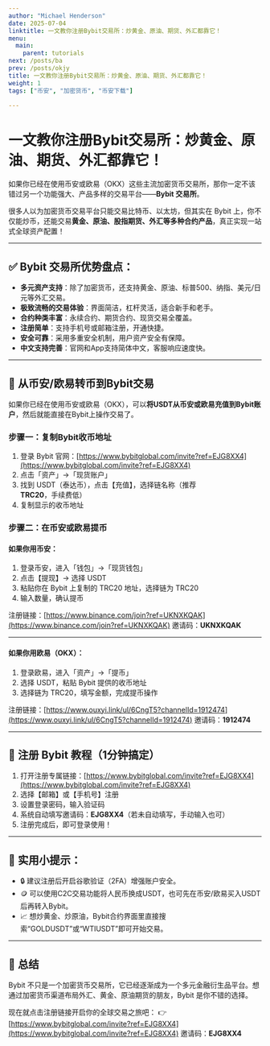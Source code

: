 ```yaml
---
author: "Michael Henderson"
date: 2025-07-04
linktitle: 一文教你注册Bybit交易所：炒黄金、原油、期货、外汇都靠它！
menu:
  main:
    parent: tutorials
next: /posts/ba
prev: /posts/okjy
title: 一文教你注册Bybit交易所：炒黄金、原油、期货、外汇都靠它！
weight: 1
tags: ["币安", "加密货币", "币安下载"]

---
```


# 一文教你注册Bybit交易所：炒黄金、原油、期货、外汇都靠它！

如果你已经在使用币安或欧易（OKX）这些主流加密货币交易所，那你一定不该错过另一个功能强大、产品多样的交易平台——**Bybit 交易所**。

很多人以为加密货币交易平台只能交易比特币、以太坊，但其实在 Bybit 上，你不仅能炒币，还能交易**黄金、原油、股指期货、外汇等多种合约产品**，真正实现一站式全球资产配置！

---

## ✅ Bybit 交易所优势盘点：

* **多元资产支持**：除了加密货币，还支持黄金、原油、标普500、纳指、美元/日元等外汇交易。
* **极致流畅的交易体验**：界面简洁，杠杆灵活，适合新手和老手。
* **合约种类丰富**：永续合约、期货合约、现货交易全覆盖。
* **注册简单**：支持手机号或邮箱注册，开通快捷。
* **安全可靠**：采用多重安全机制，用户资产安全有保障。
* **中文支持完善**：官网和App支持简体中文，客服响应速度快。

---

## 🔁 从币安/欧易转币到Bybit交易

如果你已经在使用币安或欧易（OKX），可以**将USDT从币安或欧易充值到Bybit账户**，然后就能直接在Bybit上操作交易了。

### 步骤一：复制Bybit收币地址

1. 登录 Bybit 官网：[https://www.bybitglobal.com/invite?ref=EJG8XX4](https://www.bybitglobal.com/invite?ref=EJG8XX4)
2. 点击「资产」→「现货账户」
3. 找到 USDT（泰达币），点击【充值】，选择链名称（推荐 **TRC20**，手续费低）
4. 复制显示的收币地址

### 步骤二：在币安或欧易提币

#### 如果你用币安：

1. 登录币安，进入「钱包」→「现货钱包」
2. 点击【提现】→ 选择 USDT
3. 粘贴你在 Bybit 上复制的 TRC20 地址，选择链为 TRC20
4. 输入数量，确认提币

注册链接：[https://www.binance.com/join?ref=UKNXKQAK](https://www.binance.com/join?ref=UKNXKQAK)
邀请码：**UKNXKQAK**

---

#### 如果你用欧易（OKX）：

1. 登录欧易，进入「资产」→「提币」
2. 选择 USDT，粘贴 Bybit 提供的收币地址
3. 选择链为 TRC20，填写金额，完成提币操作

注册链接：[https://www.ouxyi.link/ul/6CngT5?channelId=1912474](https://www.ouxyi.link/ul/6CngT5?channelId=1912474)
邀请码：**1912474**

---

## 📝 注册 Bybit 教程（1分钟搞定）

1. 打开注册专属链接：[https://www.bybitglobal.com/invite?ref=EJG8XX4](https://www.bybitglobal.com/invite?ref=EJG8XX4)
2. 选择【邮箱】或【手机号】注册
3. 设置登录密码，输入验证码
4. 系统自动填写邀请码：**EJG8XX4**（若未自动填写，手动输入也可）
5. 注册完成后，即可登录使用！

---

## 🧠 实用小提示：

* 🔒 建议注册后开启谷歌验证（2FA）增强账户安全。
* 🪙 可以使用C2C交易功能将人民币换成USDT，也可先在币安/欧易买入USDT后再转入Bybit。
* 📈 想炒黄金、炒原油，Bybit合约界面里直接搜索“GOLDUSDT”或“WTIUSDT”即可开始交易。

---

## 📣 总结

Bybit 不只是一个加密货币交易所，它已经逐渐成为一个多元金融衍生品平台。想通过加密货币渠道布局外汇、黄金、原油期货的朋友，Bybit 是你不错的选择。

现在就点击注册链接开启你的全球交易之旅吧：
👉 [https://www.bybitglobal.com/invite?ref=EJG8XX4](https://www.bybitglobal.com/invite?ref=EJG8XX4)
邀请码：**EJG8XX4**
